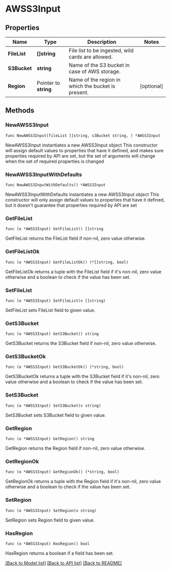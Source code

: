 # AWSS3Input

## Properties

Name | Type | Description | Notes
------------ | ------------- | ------------- | -------------
**FileList** | **[]string** | File list to be ingested, wild cards are allowed. | 
**S3Bucket** | **string** | Name of the S3 bucket in case of AWS storage. | 
**Region** | Pointer to **string** | Name of the region in which the bucket is present. | [optional] 

## Methods

### NewAWSS3Input

`func NewAWSS3Input(fileList []string, s3Bucket string, ) *AWSS3Input`

NewAWSS3Input instantiates a new AWSS3Input object
This constructor will assign default values to properties that have it defined,
and makes sure properties required by API are set, but the set of arguments
will change when the set of required properties is changed

### NewAWSS3InputWithDefaults

`func NewAWSS3InputWithDefaults() *AWSS3Input`

NewAWSS3InputWithDefaults instantiates a new AWSS3Input object
This constructor will only assign default values to properties that have it defined,
but it doesn't guarantee that properties required by API are set

### GetFileList

`func (o *AWSS3Input) GetFileList() []string`

GetFileList returns the FileList field if non-nil, zero value otherwise.

### GetFileListOk

`func (o *AWSS3Input) GetFileListOk() (*[]string, bool)`

GetFileListOk returns a tuple with the FileList field if it's non-nil, zero value otherwise
and a boolean to check if the value has been set.

### SetFileList

`func (o *AWSS3Input) SetFileList(v []string)`

SetFileList sets FileList field to given value.


### GetS3Bucket

`func (o *AWSS3Input) GetS3Bucket() string`

GetS3Bucket returns the S3Bucket field if non-nil, zero value otherwise.

### GetS3BucketOk

`func (o *AWSS3Input) GetS3BucketOk() (*string, bool)`

GetS3BucketOk returns a tuple with the S3Bucket field if it's non-nil, zero value otherwise
and a boolean to check if the value has been set.

### SetS3Bucket

`func (o *AWSS3Input) SetS3Bucket(v string)`

SetS3Bucket sets S3Bucket field to given value.


### GetRegion

`func (o *AWSS3Input) GetRegion() string`

GetRegion returns the Region field if non-nil, zero value otherwise.

### GetRegionOk

`func (o *AWSS3Input) GetRegionOk() (*string, bool)`

GetRegionOk returns a tuple with the Region field if it's non-nil, zero value otherwise
and a boolean to check if the value has been set.

### SetRegion

`func (o *AWSS3Input) SetRegion(v string)`

SetRegion sets Region field to given value.

### HasRegion

`func (o *AWSS3Input) HasRegion() bool`

HasRegion returns a boolean if a field has been set.


[[Back to Model list]](../README.md#documentation-for-models) [[Back to API list]](../README.md#documentation-for-api-endpoints) [[Back to README]](../README.md)


